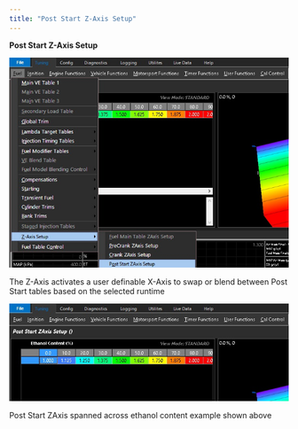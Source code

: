 ```yaml
---
title: "Post Start Z-Axis Setup"
---
```


**Post Start Z-Axis Setup**


![Image](</img/Z Axis7.jpg>)


The Z-Axis activates a user definable X-Axis to swap or blend between Post Start tables based on the selected runtime


![Image](</img/Z Axis8.jpg>)

Post Start ZAxis spanned across ethanol content example shown above

